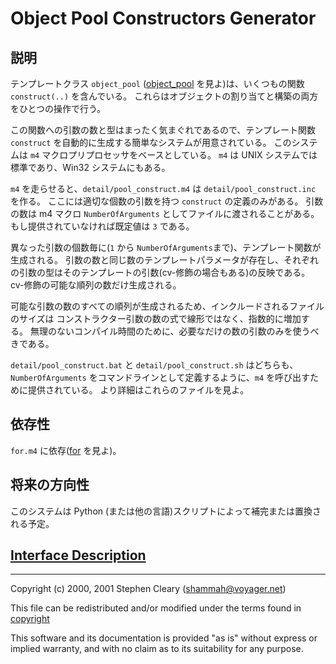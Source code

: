 # Object Pool Constructors Generator

## 説明

テンプレートクラス `object_pool` ([object_pool](object_pool.md) を見よ)は、いくつもの関数 `construct(..)` を含んでいる。
これらはオブジェクトの割り当てと構築の両方をひとつの操作で行う。

この関数への引数の数と型はまったく気まぐれであるので、テンプレート関数 `construct` を自動的に生成する簡単なシステムが用意されている。
このシステムは `m4` マクロプリプロセッサをベースとしている。
`m4` は UNIX システムでは標準であり、Win32 システムにもある。

`m4` を走らせると、`detail/pool_construct.m4` は `detail/pool_construct.inc` を作る。
ここには適切な個数の引数を持つ `construct` の定義のみがある。
引数の数は m4 マクロ `NumberOfArguments` としてファイルに渡されることがある。
もし提供されていなければ既定値は `3` である。

異なった引数の個数毎に(`1` から `NumberOfArguments`まで)、テンプレート関数が生成される。
引数の数と同じ数のテンプレートパラメータが存在し、それぞれの引数の型はそのテンプレートの引数(cv-修飾の場合もある)の反映である。
cv-修飾の可能な順列の数だけ生成される。

可能な引数の数のすべての順列が生成されるため、インクルードされるファイルのサイズは
コンストラクター引数の数の式で線形ではなく、指数的に増加する。
無理のないコンパイル時間のために、必要なだけの数の引数のみを使うべきである。

`detail/pool_construct.bat` と `detail/pool_construct.sh` はどちらも、`NumberOfArguments` をコマンドラインとして定義するように、`m4` を呼び出すために提供されている。
より詳細はこれらのファイルを見よ。

## 依存性

`for.m4` に依存([for](for.md) を見よ)。

## 将来の方向性

このシステムは Python (または他の言語)スクリプトによって補完または置換される予定。

## [Interface Description](../interfaces/object_pool.md)

---

Copyright (c) 2000, 2001 Stephen Cleary ([shammah@voyager.net](mailto:shammah@voyager.net))

This file can be redistributed and/or modified under the terms found in [copyright](../copyright.md)

This software and its documentation is provided "as is" without express or implied warranty, and with no claim as to its suitability for any purpose.


